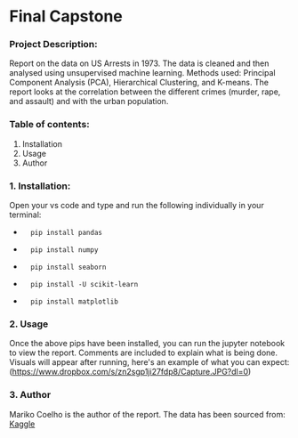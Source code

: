 # Final Capstone

### Project Description:
Report on the data on US Arrests in 1973. The data is cleaned and then analysed using unsupervised machine learning.
Methods used: Principal Component Analysis (PCA), Hierarchical Clustering, and K-means.
The report looks at the correlation between the different crimes (murder, rape, and assault) and with the urban population.

### Table of contents:
1. Installation
2. Usage
3. Author

### 1. Installation:
Open your vs code and type and run the following individually in your terminal:
 -       pip install pandas
 -       pip install numpy  
 -       pip install seaborn
 -       pip install -U scikit-learn
 -       pip install matplotlib
 
### 2. Usage
Once the above pips have been installed, you can run the jupyter notebook to view the report.
Comments are included to explain what is being done.
Visuals will appear after running, here's an example of what you can expect:
(https://www.dropbox.com/s/zn2sgp1ji27fdp8/Capture.JPG?dl=0)
 
### 3. Author
Mariko Coelho is the author of the report.
The data has been sourced from: [Kaggle](https://www.kaggle.com/datasets/kurohana/usarrets)
